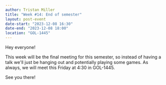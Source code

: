 ```yaml
---
author: Tristan Miller
title: "Week #14: End of semester"
layout: post-event
date-start: "2023-12-08 16:30"
date-end: "2023-12-08 18:00"
location: "GOL-1445"
---
```


Hey everyone!

This week will be the final meeting for this semester, so instead of having a talk we'll just be hanging out and potentially playing some games. As always, we will meet this Friday at 4:30 in GOL-1445. 

See you there!
